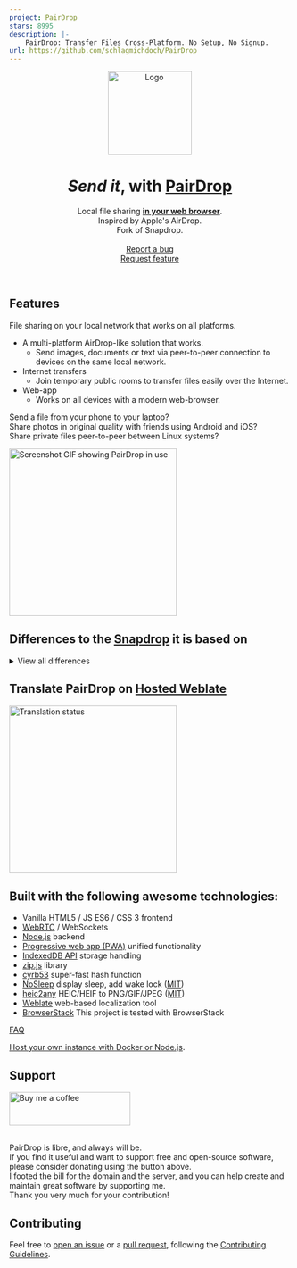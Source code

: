 ```yaml
---
project: PairDrop
stars: 8995
description: |-
    PairDrop: Transfer Files Cross-Platform. No Setup, No Signup.
url: https://github.com/schlagmichdoch/PairDrop
---
```


<div align="center">
  <a href="https://github.com/schlagmichdoch/PairDrop">
    <img src="public/images/android-chrome-512x512.png" alt="Logo"  width="150" height="150">
  </a>
 
  # _Send it_, with [PairDrop](https://pairdrop.net)

  <p>
    Local file sharing <a href="https://pairdrop.net"><strong>in your web browser</strong></a>. 
    <br>
    Inspired by Apple's AirDrop.
    <br> 
    Fork of Snapdrop.
    <br>
    <br>
    <a href="https://github.com/schlagmichdoch/PairDrop/issues">Report a bug</a>
    <br />
    <a href="https://github.com/schlagmichdoch/PairDrop/issues">Request feature</a>
  </p>
</div>
<br>

## Features
File sharing on your local network that works on all platforms.

- A multi-platform AirDrop-like solution that works.
  - Send images, documents or text via peer-to-peer connection to devices on the same local network.
- Internet transfers
  - Join temporary public rooms to transfer files easily over the Internet.
- Web-app 
  - Works on all devices with a modern web-browser.
 
Send a file from your phone to your laptop?
<br>Share photos in original quality with friends using Android and iOS?
<br>Share private files peer-to-peer between Linux systems?

<img src="docs/pairdrop_screenshot_mobile.gif" alt="Screenshot GIF showing PairDrop in use" style="width: 300px">

## Differences to the [Snapdrop](https://github.com/RobinLinus/snapdrop) it is based on
<details><summary>View all differences</summary>

### Paired Devices and Public Rooms — Internet Transfer
* Transfer files over the Internet between paired devices or by entering temporary public rooms.
* Connect to devices in complex network environments (public Wi-Fi, company network, iCloud Private Relay, VPN, etc.).
* Connect to devices on your mobile hotspot.
* Devices outside of your local network that are behind a NAT are auto-connected via the PairDrop TURN server.
* Devices from the local network, in the same public room, or previously paired are shown.

#### Persistent Device Pairing

Always connect to known devices

* Pair devices via a 6-digit code or a QR-Code.
* Paired devices always find each other via shared secrets independently of their local network. 
* Pairing is persistent. You find your devices even after reopening PairDrop.
* You can edit and unpair devices easily.

#### Temporary Public Rooms

Connect to others in complex network situations, or over the Internet.

* Enter a public room via a 5-letter code or a QR-code.
* Enter a public room to temporarily connect to devices outside your local network.
* All devices in the same public room see each other.
* Public rooms are temporary. Closing PairDrop  leaves all rooms.

### [Improved UI for Sending/Receiving Files](https://github.com/RobinLinus/snapdrop/issues/560)
* Files are transferred after a request is accepted. Files are auto-downloaded upon completing a transfer, if possible.
* Multiple files are downloaded as a ZIP file
* Download, share or save to gallery via the "Share" menu on Android and iOS.
* Multiple files are transferred at once with an overall progress indicator.

### Send Files or Text Directly From Share Menu, Context Menu or CLI
* [Send files directly from context menu on Ubuntu (using Nautilus)](docs/how-to.md#send-multiple-files-and-directories-directly-from-context-menu-on-ubuntu-using-nautilus)
* [Send files directly from the context menu on Windows](docs/how-to.md#send-files-directly-from-context-menu-on-windows)
* [Send directly from the "Share" menu on iOS](docs/how-to.md#send-directly-from-share-menu-on-ios)
* [Send directly from the "Share" menu on Android](docs/how-to.md#send-directly-from-share-menu-on-android)
* [Send directly via the command-line interface](docs/how-to.md#send-directly-via-command-line-interface)

### Other Changes
* Change your display name to easily differentiate your devices.
* [Paste files/text and choose the recipient afterwards ](https://github.com/RobinLinus/snapdrop/pull/534)
* [Prevent devices from sleeping on file transfer](https://github.com/RobinLinus/snapdrop/pull/413)
* Warn user before PairDrop is closed on file transfer
* Open PairDrop on multiple tabs simultaneously (Thanks [@willstott101](https://github.com/willstott101))
* [Video and audio preview](https://github.com/RobinLinus/snapdrop/pull/455) (Thanks [@victorwads](https://github.com/victorwads))
* Switch theme back to auto/system after dark or light mode is on
* Node-only implementation (Thanks [@Bellisario](https://github.com/Bellisario))
* Auto-restart on error (Thanks [@KaKi87](https://github.com/KaKi87))
* Lots of stability fixes (Thanks [@MWY001](https://github.com/MWY001) [@skiby7](https://github.com/skiby7) and [@willstott101](https://github.com/willstott101))
* To host PairDrop on your local network (e.g. on Raspberry Pi): [All peers connected with private IPs are discoverable by each other](https://github.com/RobinLinus/snapdrop/pull/558)
* When hosting PairDrop yourself, you can [set your own STUN/TURN servers](docs/host-your-own.md#specify-stunturn-servers)
* Translations.

</details>

## Translate PairDrop on [Hosted Weblate](https://hosted.weblate.org/engage/pairdrop/)
<a href="https://hosted.weblate.org/engage/pairdrop/">
<img src="https://hosted.weblate.org/widget/pairdrop/horizontal-blue.svg" alt="Translation status" style="width: 300px" />
</a>

## Built with the following awesome technologies:
* Vanilla HTML5 / JS ES6 / CSS 3 frontend
* [WebRTC](http://webrtc.org/) / WebSockets
* [Node.js](https://nodejs.org/en/) backend
* [Progressive web app (PWA)](https://en.wikipedia.org/wiki/Progressive_web_app) unified functionality
* [IndexedDB API](https://developer.mozilla.org/en-US/docs/Web/API/IndexedDB_API) storage handling
* [zip.js](https://gildas-lormeau.github.io/zip.js/) library
* [cyrb53](https://github.com/bryc/code/blob/master/jshash/experimental/cyrb53.js) super-fast hash function
* [NoSleep](https://github.com/richtr/NoSleep.js) display sleep, add wake lock ([MIT](licenses/MIT-NoSleep))
* [heic2any](https://github.com/alexcorvi/heic2any) HEIC/HEIF to PNG/GIF/JPEG ([MIT](licenses/MIT-heic2any))
* [Weblate](https://weblate.org/) web-based localization tool
* [BrowserStack](https://www.browserstack.com/) This project is tested with BrowserStack

[FAQ](docs/faq.md)

[Host your own instance with Docker or Node.js](docs/host-your-own.md).

## Support
<a href="https://www.buymeacoffee.com/pairdrop" target="_blank">
<img src="https://cdn.buymeacoffee.com/buttons/v2/default-blue.png" alt="Buy me a coffee" style="height: 60px !important;width: 217px !important;" >
</a>
<br />
<br />

PairDrop is libre, and always will be. \
If you find it useful and want to support free and open-source software, please consider donating using the button above. \
I footed the bill for the domain and the server, and you can help create and maintain great software by supporting me. \
Thank you very much for your contribution!

## Contributing
Feel free to [open an issue](https://github.com/schlagmichdoch/pairdrop/issues/new/choose) or a
[pull request](https://github.com/schlagmichdoch/pairdrop/pulls), following the
[Contributing Guidelines](CONTRIBUTING.md).

